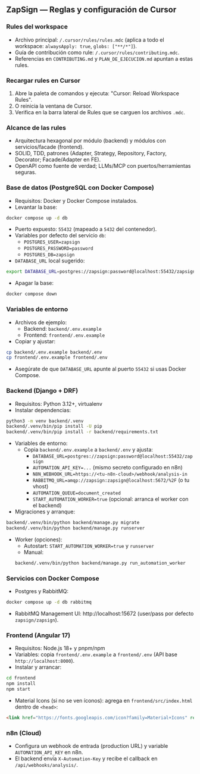 ## ZapSign — Reglas y configuración de Cursor

### Rules del workspace
- Archivo principal: `/.cursor/rules/rules.mdc` (aplica a todo el workspace: `alwaysApply: true`, `globs: ["**/*"]`).
- Guía de contribución como rule: `/.cursor/rules/contributing.mdc`.
- Referencias en `CONTRIBUTING.md` y `PLAN_DE_EJECUCION.md` apuntan a estas rules.

### Recargar rules en Cursor
1. Abre la paleta de comandos y ejecuta: "Cursor: Reload Workspace Rules".
2. O reinicia la ventana de Cursor.
3. Verifica en la barra lateral de Rules que se carguen los archivos `.mdc`.

### Alcance de las rules
- Arquitectura hexagonal por módulo (backend) y módulos con servicios/facade (frontend).
- SOLID, TDD, patrones (Adapter, Strategy, Repository, Factory, Decorator; Facade/Adapter en FE).
- OpenAPI como fuente de verdad; LLMs/MCP con puertos/herramientas seguras.

### Base de datos (PostgreSQL con Docker Compose)
- Requisitos: Docker y Docker Compose instalados.
- Levantar la base:
```bash
docker compose up -d db
```
- Puerto expuesto: `55432` (mapeado a `5432` del contenedor).
- Variables por defecto del servicio `db`:
  - `POSTGRES_USER=zapsign`
  - `POSTGRES_PASSWORD=password`
  - `POSTGRES_DB=zapsign`
- `DATABASE_URL` local sugerido:
```bash
export DATABASE_URL=postgres://zapsign:password@localhost:55432/zapsign
```
- Apagar la base:
```bash
docker compose down
```

### Variables de entorno
- Archivos de ejemplo:
  - Backend: `backend/.env.example`
  - Frontend: `frontend/.env.example`
- Copiar y ajustar:
```bash
cp backend/.env.example backend/.env
cp frontend/.env.example frontend/.env
```
- Asegúrate de que `DATABASE_URL` apunte al puerto `55432` si usas Docker Compose.

### Backend (Django + DRF)
- Requisitos: Python 3.12+, virtualenv
- Instalar dependencias:
```bash
python3 -m venv backend/.venv
backend/.venv/bin/pip install -U pip
backend/.venv/bin/pip install -r backend/requirements.txt
```
- Variables de entorno:
  - Copia `backend/.env.example` a `backend/.env` y ajusta:
    - `DATABASE_URL=postgres://zapsign:password@localhost:55432/zapsign`
    - `AUTOMATION_API_KEY=...` (mismo secreto configurado en n8n)
    - `N8N_WEBHOOK_URL=https://<tu-n8n-cloud>/webhook/analysis-in`
    - `RABBITMQ_URL=amqp://zapsign:zapsign@localhost:5672/%2F` (o tu vhost)
    - `AUTOMATION_QUEUE=document_created`
    - `START_AUTOMATION_WORKER=true` (opcional: arranca el worker con el backend)
- Migraciones y arranque:
```bash
backend/.venv/bin/python backend/manage.py migrate
backend/.venv/bin/python backend/manage.py runserver
```
- Worker (opciones):
  - Autostart: `START_AUTOMATION_WORKER=true` y `runserver`
  - Manual:
  ```bash
  backend/.venv/bin/python backend/manage.py run_automation_worker
  ```

### Servicios con Docker Compose
- Postgres y RabbitMQ:
```bash
docker compose up -d db rabbitmq
```
- RabbitMQ Management UI: http://localhost:15672 (user/pass por defecto `zapsign/zapsign`).

### Frontend (Angular 17)
- Requisitos: Node.js 18+ y pnpm/npm
- Variables: copia `frontend/.env.example` a `frontend/.env` (API base `http://localhost:8000`).
- Instalar y arrancar:
```bash
cd frontend
npm install
npm start
```
- Material Icons (si no se ven íconos): agrega en `frontend/src/index.html` dentro de `<head>`:
```html
<link href="https://fonts.googleapis.com/icon?family=Material+Icons" rel="stylesheet">
```

### n8n (Cloud)
- Configura un webhook de entrada (production URL) y variable `AUTOMATION_API_KEY` en n8n.
- El backend envía `X-Automation-Key` y recibe el callback en `/api/webhooks/analysis/`.



